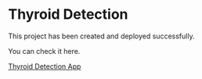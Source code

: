 # Thyroid Detection

This project has been created and deployed successfully.

You can check it here.

[Thyroid Detection App](https://thyroid-detection-sakshi.azurewebsites.net/)



